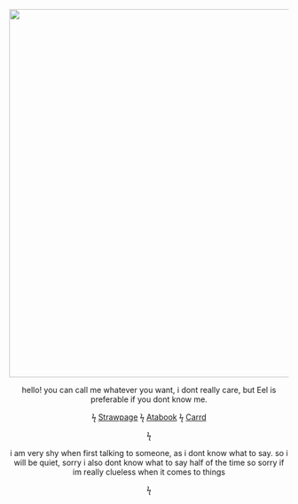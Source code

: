  <div align="center">
<img width="1200" height="664" alt="image" src="https://github.com/user-attachments/assets/e91632a0-4652-4a5a-a969-1cd1f66d09bc" />

   hello! you can call me whatever you want, i dont really care, but Eel is preferable if you dont know me.

  ϟ [Strawpage](https://dumbasseel.straw.page)   ϟ [Atabook](https://dumbasseel.atabook.org)     ϟ  [Carrd](https://arches4men.carrd.co)

ϟ

i am very shy when first talking to someone, as i dont know what to say. so i will be quiet, sorry
i also dont know what to say half of the time so sorry if im really clueless when it comes to things

ϟ
